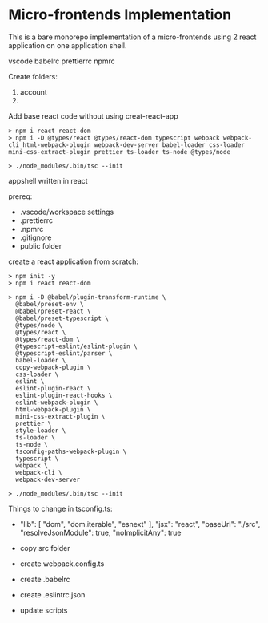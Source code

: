 # Micro-frontends Implementation
This is a bare monorepo implementation of a micro-frontends using 2 react application on one application shell.

vscode
babelrc
prettierrc
npmrc

Create folders:
1. account
2.

Add base react code without using creat-react-app

```
> npm i react react-dom
> npm i -D @types/react @types/react-dom typescript webpack webpack-cli html-webpack-plugin webpack-dev-server babel-loader css-loader mini-css-extract-plugin prettier ts-loader ts-node @types/node
```

```
> ./node_modules/.bin/tsc --init  
```

appshell written in react

prereq:
- .vscode/workspace settings
- .prettierrc
- .npmrc
- .gitignore
- public folder


create a react application from scratch:

```
> npm init -y
> npm i react react-dom

> npm i -D @babel/plugin-transform-runtime \
  @babel/preset-env \
  @babel/preset-react \
  @babel/preset-typescript \
  @types/node \
  @types/react \
  @types/react-dom \
  @typescript-eslint/eslint-plugin \
  @typescript-eslint/parser \
  babel-loader \
  copy-webpack-plugin \
  css-loader \
  eslint \
  eslint-plugin-react \
  eslint-plugin-react-hooks \
  eslint-webpack-plugin \
  html-webpack-plugin \
  mini-css-extract-plugin \
  prettier \
  style-loader \
  ts-loader \
  ts-node \
  tsconfig-paths-webpack-plugin \
  typescript \
  webpack \
  webpack-cli \
  webpack-dev-server
```

```
> ./node_modules/.bin/tsc --init
```

Things to change in tsconfig.ts:
-  "lib": [
            "dom",
            "dom.iterable",
            "esnext"
        ],
    "jsx": "react",
    "baseUrl": "./src",
    "resolveJsonModule": true,
    "noImplicitAny": true

- copy src folder
- create webpack.config.ts
- create .babelrc
- create .eslintrc.json

- update scripts
